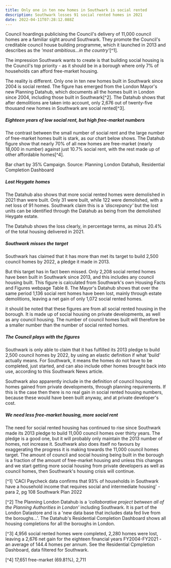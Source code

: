 ```yaml
---
title: Only one in ten new homes in Southwark is social rented
description: Southwark losses 91 social rented homes in 2021
date: 2022-04-11T07:28:12.088Z
---
```

Council hoardings publicising the Council's delivery of 11,000 council homes are a familiar sight around Southwark.  They promote the Council's creditable council house building programme, which it launched in 2013 and describes as the *'most ambitious...in the country'*[^1]*.*

The impression Southwark wants to create is that building social housing is the Council's top priority - as it should be in a borough where only 7% of households can afford free-market housing.

The reality is different.  Only one in ten new homes built in Southwark since 2004 is social rented.  The figure has emerged from the London Mayor's new Planning Datahub, which documents all the homes built in London since 2004, including those built in Southwark[^2].  The Datahub shows that after demolitions are taken into account, only 2,676 out of twenty-five thousand new homes in Southwark are social rented[^3].

##### Eighteen years of low social rent, but high free-market numbers

The contrast between the small number of social rent and the large number of free-market homes built is stark, as our chart below shows.  The Datahub figure show that nearly 70% of all new homes are free-market (nearly 18,000 in number) against just 10.7% social rent, with the rest made up of other affordable homes[^4].

Bar chart by 35% Campaign.  Source: Planning London Datahub, Residential Completion Dashboard

##### Lost Heygate homes

The Datahub also shows that more social rented homes were demolished in 2021 than were built.  Only 31 were built, while 122 were demolished, with a net loss of 91 homes.  Southwark claim this is a *'discrepancy'* but the lost units can be identified through the Datahub as being from the demolished Heygate estate.

The Datahub shows the loss clearly, in percentage terms, as minus 20.4% of the total housing delivered in 2021.

##### Southwark misses the target

Southwark has claimed that it has more than met its target to build 2,500 council homes by 2022, a pledge it made in 2013.

But this target has in fact been missed.  Only 2,208 social rented homes have been built in Southwark since 2013, and this includes any council housing built.  This figure is calculated from Southwark's own Housing Facts and Figures webpage Table 8.  The Mayor's Datahub shows that over the same period 1,136 social rent homes have been lost, mainly through estate demolitions, leaving a net gain of only 1,072 social rented homes.

it should be noted that these figures are from all social rented housing in the borough.  It is made up of social housing on private developments, as well as any council housing.  The number of council homes built will therefore be a smaller number than the number of social rented homes.

##### The Council plays with the figures

Southwark is only able to claim that it has fulfilled its 2013 pledge to build 2,500 council homes by 2022, by using an elastic definition if what 'build' actually means.  For Southwark, it means the homes do not have to be completed, just started, and can also include other homes brought back into use, according to this Southwark News article.

Southwark also apparently include in the definition of council housing homes gained from private developments, through planning requirements.  If this is the case then there is no real gain in social rented housing numbers, because these would have been built anyway, and at private developer's cost.

##### We need less free-market housing, more social rent

The need for social rented housing has continued to rise since Southwark made its 2013 pledge to build 11,000 council homes over thirty years.  The pledge is a good one, but it will probably only maintain the 2013 number of homes, not increase it.  Southwark also does itself no favours by exaggerating the progress it is making towards the 11,000 council homes target.  The amount of council and social housing being built in the borough is a fraction of the amount of free-market housing and unless this changes and we start getting more social housing from private developers as well as council homes, then Southwark's housing crisis will continue.

[^1] 'CACI Paycheck data confirms that 93% of households in Southwark have a household income that requires social and intermediate housing' - para 2, pg 108 Southwark Plan 2022

[^2] The Planning London Datahub is a *'collaborative project between all of the Planning Authorities in London'* including Southwark.  It is part of the London Datastore and is a 'new data base that includes data fed live from the boroughs...'.  The Datahub's Residential Completion Dashboard shows all housing completions for all the boroughs in London.

[^3] 4,956 social rented homes were completed, 2,280 homes were lost, leaving a 2,676 net gain for the eighteen financial years FY2004-FY2021 - an average of 144.4 homes per annum.  See the Residential Cpmpletion Dashboard, data filtered for Southwark.

[^4] 17,651 free-market (69.81%), 2,711